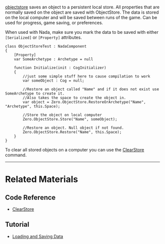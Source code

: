 
[objectstore](https://github.com/ZilchEngine/ZilchDocs/blob/master/code_reference/class_reference/objectstore.markdown) saves an object to a persistent local store.  All properties that are normally saved on the object are saved with ObjectStore.  The data is stored on the local computer and will be saved between runs of the game.  Can be used for progress, game saving, or preferences. 

When used with Nada, make sure you mark the data to be saved with either `[Serialized]` or `[Property]` attributes. 

```lang=csharp
class ObjectStoreTest : NadaComponent
{
    [Property]
    var SomeArchetype : Archetype = null

    function Initialize(init : CogInitializer)
    {
        //just some simple stuff here to cause compilation to work
        var someObject : Cog = null;        
        
        //Restore an object called "Name" and if it does not exist use  SomeArchetype to create it.
        //Also takes the space to create the object in.
        var object = Zero.ObjectStore.RestoreOrArchetype("Name", "Archetype", this.Space);
        
        //Store the object on local computer
        Zero.ObjectStore.Store("Name", someObject);
        
        //Restore an object. Null object if not found.
        Zero.ObjectStore.Restore("Name", this.Space);
    }
}
```
To clear all stored objects on a computer you can use the [ ClearStore ](https://github.com/ZilchEngine/ZilchDocs/blob/master/code_reference/command_reference.markdown#clearobjectstore) command.

---

 # Related Materials
 ## Code Reference
- [ ClearStore ](https://github.com/ZilchEngine/ZilchDocs/blob/master/code_reference/command_reference.markdown#clearobjectstore) 
 ## Tutorial
- [Loading and Saving Data](https://github.com/ZilchEngine/ZilchDocs/blob/master/zero_editor_documentation/tutorials/architecture/objectstore.markdown) 

 